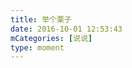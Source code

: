 ```yaml
---
title: 举个栗子
date: 2016-10-01 12:53:43
mCategories: [说说]
type: moment
---
```


<div id="pics-20161001125343"></div>

<script src="/lib/moment/pics.js"></script>
<script>
var data = [
    {"link": "2016-10-01_000000.jpeg", "type": "shuoshuo"}
];
picsRender(data, "pics-20161001125343");
</script>
